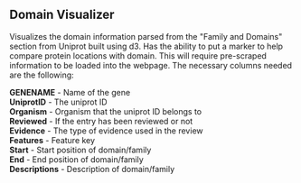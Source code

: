 ## Domain Visualizer

Visualizes the domain information parsed from the "Family and Domains" section from Uniprot built using d3. Has the ability to put a marker to help compare protein locations with domain. This will require pre-scraped information to be loaded into the webpage. The necessary columns needed are the following:

**GENENAME** - Name of the gene  
**UniprotID** - The uniprot ID  
**Organism** - Organism that the uniprot ID belongs to  
**Reviewed** - If the entry has been reviewed or not  
**Evidence** - The type of evidence used in the review  
**Features** - Feature key  
**Start** - Start position of domain/family  
**End** - End position of domain/family  
**Descriptions** - Description of domain/family  
